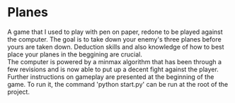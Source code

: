 # Planes

A game that I used to play with pen on paper, redone to be played against the computer. The goal is to take down your enemy's three planes before yours are taken down. Deduction skills and also knowledge of how to best place your planes in the beggining are crucial.\
The computer is powered by a minmax algorithm that has been through a few revisions and is now able to put up a decent fight against the player.\
Further instructions on gameplay are presented at the beginning of the game. To run it, the command 'python start.py' can be run at the root of the project.
